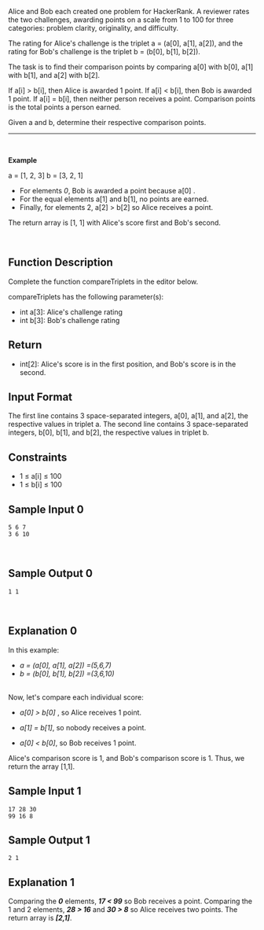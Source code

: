 Alice and Bob each created one problem for HackerRank. A reviewer rates the two challenges, awarding points on a scale from 1 to 100 for three categories: problem clarity, originality, and difficulty.

The rating for Alice's challenge is the triplet a = (a[0], a[1], a[2]), and the rating for Bob's challenge is the triplet b = (b[0], b[1], b[2]).

The task is to find their comparison points by comparing a[0] with b[0], a[1] with b[1], and a[2] with b[2].

If a[i] > b[i], then Alice is awarded 1 point.
If a[i] < b[i], then Bob is awarded 1 point.
If a[i] = b[i], then neither person receives a point.
Comparison points is the total points a person earned.

Given a and b, determine their respective comparison points.


---
<br>

**Example**

a = [1, 2, 3]
b = [3, 2, 1]

- For elements *0*, Bob is awarded a point because a[0] .
- For the equal elements a[1] and b[1], no points are earned.
- Finally, for elements 2, a[2] > b[2] so Alice receives a point.

The return array is [1, 1] with Alice's score first and Bob's second.

<br>

## Function Description

Complete the function compareTriplets in the editor below.

compareTriplets has the following parameter(s):

- int a[3]: Alice's challenge rating
- int b[3]: Bob's challenge rating

## Return

- int[2]: Alice's score is in the first position, and Bob's score is in the second.

## Input Format

The first line contains 3 space-separated integers, a[0], a[1], and a[2], the respective values in triplet a.
The second line contains 3 space-separated integers, b[0], b[1], and b[2], the respective values in triplet b.

## Constraints

- 1 ≤ a[i] ≤ 100
- 1 ≤ b[i] ≤ 100


## Sample Input 0
```
5 6 7
3 6 10
```
<br>

## Sample Output 0

```
1 1
```
<br>

## Explanation 0

In this example:

- *a = (a[0], a[1], a[2]) =(5,6,7)*
- *b = (b[0], b[1], b[2]) =(3,6,10)*

<br>
Now, let's compare each individual score:

- *a[0] > b[0]* , so Alice receives 1 point. <br>

- *a[1] = b[1]*, so nobody receives a point.

- *a[0] < b[0]*, so Bob receives 1 point.

Alice's comparison score is 1, and Bob's comparison score is 1. Thus, we return the array [1,1].

## **Sample Input 1**
```
17 28 30
99 16 8
```

## **Sample Output 1**
```
2 1
```

## **Explanation 1**

Comparing the ***0*** elements, ***17 < 99*** so Bob receives a point.
Comparing the 1 and 2 elements, ***28 > 16*** and ***30 > 8*** so Alice receives two points.
The return array is ***[2,1]***.
